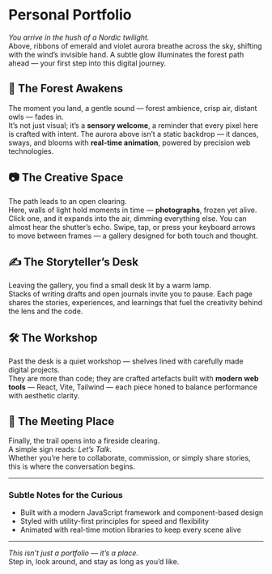 # Personal Portfolio

_You arrive in the hush of a Nordic twilight._  
Above, ribbons of emerald and violet aurora breathe across the sky, shifting with the wind’s invisible hand. A subtle glow illuminates the forest path ahead — your first step into this digital journey.

## 🌌 The Forest Awakens
The moment you land, a gentle sound — forest ambience, crisp air, distant owls — fades in.  
It’s not just visual; it’s a **sensory welcome**, a reminder that every pixel here is crafted with intent. The aurora above isn’t a static backdrop — it dances, sways, and blooms with **real-time animation**, powered by precision web technologies.

## 📷 The Creative Space
The path leads to an open clearing.  
Here, walls of light hold moments in time — **photographs**, frozen yet alive.  
Click one, and it expands into the air, dimming everything else. You can almost hear the shutter’s echo. Swipe, tap, or press your keyboard arrows to move between frames — a gallery designed for both touch and thought.

## ✍️ The Storyteller’s Desk
Leaving the gallery, you find a small desk lit by a warm lamp.  
Stacks of writing drafts and open journals invite you to pause. Each page shares the stories, experiences, and learnings that fuel the creativity behind the lens and the code.

## 🛠 The Workshop
Past the desk is a quiet workshop — shelves lined with carefully made digital projects.  
They are more than code; they are crafted artefacts built with **modern web tools** — React, Vite, Tailwind — each piece honed to balance performance with aesthetic clarity.  

## 🤝 The Meeting Place
Finally, the trail opens into a fireside clearing.  
A simple sign reads: *Let’s Talk*.  
Whether you’re here to collaborate, commission, or simply share stories, this is where the conversation begins.

---

### Subtle Notes for the Curious
- Built with a modern JavaScript framework and component-based design
- Styled with utility-first principles for speed and flexibility
- Animated with real-time motion libraries to keep every scene alive

---

_This isn’t just a portfolio — it’s a place._  
Step in, look around, and stay as long as you’d like.
